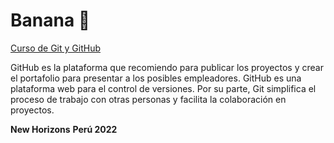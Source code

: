 # Banana 🍌

[Curso de Git y GitHub](https://github.com/NewHorizonsPeru/banana 'Curso de Git y GitHub')

GitHub es la plataforma que recomiendo para publicar los proyectos y crear el portafolio para presentar a los posibles empleadores. GitHub es una plataforma web para el control de versiones. Por su parte, Git simplifica el proceso de trabajo con otras personas y facilita la colaboración en proyectos.

**New Horizons**
**Perú 2022**
